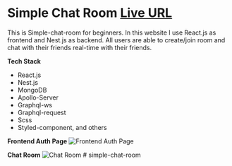 # Simple Chat Room [Live URL](https://simple-chat-room.kyawzinthiha.com)

This is Simple-chat-room for beginners. In this website I use React.js as frontend and Nest.js as backend. All users are able to create/join room and chat with their friends real-time with their friends.

**Tech Stack**

- React.js
- Nest.js
- MongoDB
- Apollo-Server
- Graphql-ws
- Graphql-request
- Scss
- Styled-component, and others

**Frontend Auth Page**
![Frontend Auth Page](https://i.imgur.com/raFamv5.png)

**Chat Room**
![Chat Room](https://i.imgur.com/gSFpjok.png)
#   s i m p l e - c h a t - r o o m  
 
